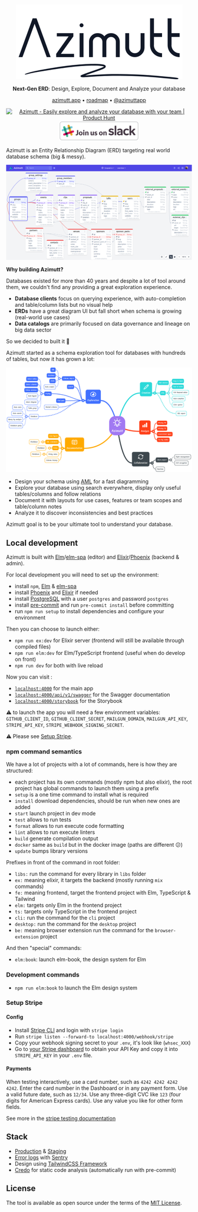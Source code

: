 <p align="center">
    <a href="https://azimutt.app" target="_blank" rel="noopener">
        <picture>
          <source media="(prefers-color-scheme: dark)" srcset="assets/azimutt-logo-light.png">
          <source media="(prefers-color-scheme: light)" srcset="assets/azimutt-logo-dark.png">
          <img alt="Azimutt logo" src="assets/azimutt-logo-dark.png">
        </picture>
    </a>
</p>
<p align="center">
    <b>Next-Gen ERD</b>: Design, Explore, Document and Analyze your database
</p>
<p align="center">
  <a href="https://azimutt.app" target="_blank" rel="noopener">azimutt.app</a> •
  <a href="https://github.com/orgs/azimuttapp/projects/5" target="_blank" rel="noopener">roadmap</a> •
  <a href="https://twitter.com/azimuttapp" target="_blank" rel="noopener">@azimuttapp</a>
</p>
<p align="center">
    <a href="https://www.producthunt.com/posts/azimutt?utm_source=badge-featured&utm_medium=badge&utm_souce=badge-azimutt" target="_blank"><img src="https://api.producthunt.com/widgets/embed-image/v1/featured.svg?post_id=390699&theme=light" alt="Azimutt - Easily explore and analyze your database with your team | Product Hunt" style="width: 250px; height: 54px;" width="250" height="54" /></a>
    <a href="https://azimutt.app/slack" target="_blank"><img src="assets/slack-join.svg" alt="Join us on Slack" style="width: 216px; height: 54px;" width="216" height="54"></a>
</p>

Azimutt is an Entity Relationship Diagram (ERD) targeting real world database schema (big & messy).

[![Azimutt screenshot](docs/_assets/azimutt-screenshot-gospeak.png)](https://azimutt.app/gallery/gospeak)

**Why building Azimutt?**

Databases existed for more than 40 years and despite a lot of tool around them, we couldn't find any providing a great exploration experience.

- **Database clients** focus on querying experience, with auto-completion and table/column lists but no visual help
- **ERDs** have a great diagram UI but fall short when schema is growing (real-world use cases)
- **Data catalogs** are primarily focused on data governance and lineage on big data sector

So we decided to built it 💪

Azimutt started as a schema exploration tool for databases with hundreds of tables, but now it has grown a lot:

[![Azimutt roadmap](docs/_assets/azimutt-roadmap.png)](https://mm.tt/map/2434161843?t=N2yWZj1pc1)

- Design your schema using [AML](docs/aml/README.md) for a fast diagramming
- Explore your database using search everywhere, display only useful tables/columns and follow relations
- Document it with layouts for use cases, features or team scopes and table/column notes
- Analyze it to discover inconsistencies and best practices

Azimutt goal is to be your ultimate tool to understand your database.

## Local development

Azimutt is built with [Elm](https://elm-lang.org)/[elm-spa](https://www.elm-spa.dev) (editor) and [Elixir](https://elixir-lang.org)/[Phoenix](https://www.phoenixframework.org) (backend & admin).

For local development you will need to set up the environment:

- install `npm`, [Elm](https://guide.elm-lang.org/install/elm.html) & [elm-spa](https://www.elm-spa.dev)
- install [Phoenix](https://hexdocs.pm/phoenix/installation.html) and [Elixir](https://elixir-lang.org/install.html) if needed
- install [PostgreSQL](https://www.postgresql.org/download) with a user `postgres` and password `postgres`
- install [pre-commit](https://pre-commit.com) and run `pre-commit install` before committing
- run `npm run setup` to install dependencies and configure your environment

Then you can choose to launch either:

- `npm run ex:dev` for Elixir server (frontend will still be available through compiled files)
- `npm run elm:dev` for Elm/TypeScript frontend (useful when do develop on front)
- `npm run dev` for both with live reload

Now you can visit :

- [`localhost:4000`](http://localhost:4000) for the main app
- [`localhost:4000/api/v1/swagger`](http://localhost:4000/api/swagger) for the Swagger documentation
- [`localhost:4000/storybook`](http://localhost:4000/storybook) for the Storybook

⚠️ to launch the app you will need a few environment variables: `GITHUB_CLIENT_ID`, `GITHUB_CLIENT_SECRET`, `MAILGUN_DOMAIN`, `MAILGUN_API_KEY`, `STRIPE_API_KEY`, `STRIPE_WEBHOOK_SIGNING_SECRET`.

⚠️ Please see [Setup Stripe](#setup-stripe).

### npm command semantics

We have a lot of projects with a lot of commands, here is how they are structured:

- each project has its own commands (mostly npm but also elixir), the root project has global commands to launch them using a prefix
- `setup` is a one time command to install what is required
- `install` download dependencies, should be run when new ones are added
- `start` launch project in dev mode
- `test` allows to run tests
- `format` allows to run execute code formatting
- `lint` allows to run execute linters
- `build` generate compilation output
- `docker` same as `build` but in the docker image (paths are different 😕)
- `update` bumps library versions

Prefixes in front of the command in root folder:

- `libs:` run the command for every library in `libs` folder
- `ex:` meaning elixir, it targets the backend (mostly running `mix` commands)
- `fe:` meaning frontend, target the frontend project with Elm, TypeScript & Tailwind
- `elm:` targets only Elm in the frontend project
- `ts:` targets only TypeScript in the frontend project
- `cli:` run the command for the `cli` project
- `desktop:` run the command for the `desktop` project
- `be:` meaning browser extension run the command for the `browser-extension` project

And then "special" commands:

- `elm:book`: launch elm-book, the design system for Elm

### Development commands

- `npm run elm:book` to launch the Elm design system

### Setup Stripe

#### Config

- Install [Stripe CLI](https://stripe.com/docs/stripe-cli) and login with `stripe login`
- Run `stripe listen --forward-to localhost:4000/webhook/stripe`
- Copy your webhook signing secret to your `.env`, it's look like (`whsec_XXX`)
- Go to [your Stripe dashboard](https://dashboard.stripe.com/test/apikeys) to obtain your API Key and copy it into `STRIPE_API_KEY` in your `.env` file.

#### Payments

When testing interactively, use a card number, such as `4242 4242 4242 4242`. Enter the card number in the Dashboard or in any payment form.
Use a valid future date, such as `12/34`.
Use any three-digit CVC like `123` (four digits for American Express cards).
Use any value you like for other form fields.

See more in the [stripe testing documentation](https://stripe.com/docs/testing)

## Stack

* [Production](https://azimutt.app) & [Staging](https://azimutt.dev)
* [Error logs](https://sentry.io/organizations/azimuttapp/issues/?project=6635088) with [Sentry](https://sentry.io)
* Design using [TailwindCSS Framework](https://tailwindcss.com)
* [Credo](http://credo-ci.org) for static code analysis (automatically run with pre-commit)

## License

The tool is available as open source under the terms of the [MIT License](https://opensource.org/licenses/MIT).
